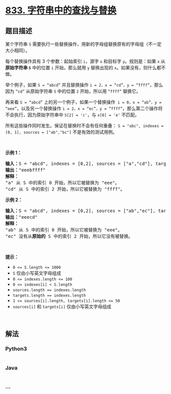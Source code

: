 # [833. 字符串中的查找与替换](https://leetcode-cn.com/problems/find-and-replace-in-string)



## 题目描述

<!-- 这里写题目描述 -->

<p>某个字符串 <code>S</code> 需要执行一些替换操作，用新的字母组替换原有的字母组（不一定大小相同）。</p>

<p>每个替换操作具有 3 个参数：起始索引 <code>i</code>，源字 <code>x</code> 和目标字 <code>y</code>。规则是：如果 <code>x</code> 从<strong>原始字符串 <code>S</code></strong> 中的位置 <code>i</code> 开始，那么就用 <code>y</code> 替换出现的 <code>x</code>。如果没有，则什么都不做。</p>

<p>举个例子，如果 <code>S = “abcd”</code> 并且替换操作 <code>i = 2，x = “cd”，y = “ffff”</code>，那么因为 <code>“cd”</code> 从原始字符串 <code>S</code> 中的位置 <code>2</code> 开始，所以用 <code>“ffff”</code> 替换它。</p>

<p>再来看 <code>S = “abcd”</code> 上的另一个例子，如果一个替换操作<code> i = 0，x = “ab”，y = “eee”</code>，以及另一个替换操作 <code>i = 2，x = “ec”，y = “ffff”</code>，那么第二个操作将不会执行，因为原始字符串中 <code>S[2] = 'c'</code>，与 <code>x[0] = 'e'</code> 不匹配。</p>

<p>所有这些操作同时发生。保证在替换时不会有任何重叠： <code>S = "abc", indexes = [0, 1], sources = ["ab","bc"]</code> 不是有效的测试用例。</p>

<p> </p>

<p><strong>示例 1：</strong></p>

<pre>
<strong>输入：</strong>S = "abcd", indexes = [0,2], sources = ["a","cd"], targets = ["eee","ffff"]
<strong>输出：</strong>"eeebffff"
<strong>解释：
</strong>"a" 从 S 中的索引 0 开始，所以它被替换为 "eee"。
"cd" 从 S 中的索引 2 开始，所以它被替换为 "ffff"。
</pre>

<p><strong>示例 2：</strong></p>

<pre>
<strong>输入：</strong>S = "abcd", indexes = [0,2], sources = ["ab","ec"], targets = ["eee","ffff"]
<strong>输出：</strong>"eeecd"
<strong>解释：
</strong>"ab" 从 S 中的索引 0 开始，所以它被替换为 "eee"。
"ec" 没有从<strong>原始的</strong> S 中的索引 2 开始，所以它没有被替换。
</pre>

<p> </p>

<p><strong>提示：</strong></p>

<ul>
	<li><code>0 <= S.length <= 1000</code></li>
	<li><code>S</code> 仅由小写英文字母组成</li>
	<li><code>0 <= indexes.length <= 100</code></li>
	<li><code>0 <= indexes[i] < S.length</code></li>
	<li><code>sources.length == indexes.length</code></li>
	<li><code>targets.length == indexes.length</code></li>
	<li><code>1 <= sources[i].length, targets[i].length <= 50</code></li>
	<li><code>sources[i]</code> 和 <code>targets[i]</code> 仅由小写英文字母组成</li>
</ul>

<p> </p>


## 解法

<!-- 这里可写通用的实现逻辑 -->

<!-- tabs:start -->

### **Python3**

<!-- 这里可写当前语言的特殊实现逻辑 -->

```python

```

### **Java**

<!-- 这里可写当前语言的特殊实现逻辑 -->

```java

```

### **...**

```

```

<!-- tabs:end -->
